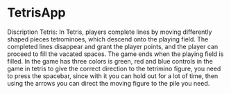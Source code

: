 # TetrisApp
Discription Tetris: In Tetris, players complete lines by moving differently shaped pieces tetrominoes, which descend onto the playing field. The completed lines disappear and 
grant the player points, and the player can proceed to fill the vacated spaces. The game ends when the playing field is filled. In the game has three colors is green, red and blue
controls in the game in tetris
to give the correct direction to the tetrimino figure, you need to press the spacebar, since with it you can hold out for a lot of time, then using the arrows you can direct
the moving figure to the pile you need.
